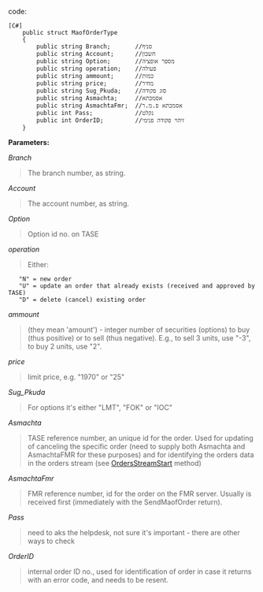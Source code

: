 code:
```
[C#]
    public struct MaofOrderType
    {
        public string Branch;       //סניף
        public string Account;      //חשבון
        public string Option;       //מספר אופציה
        public string operation;    //פעולה
        public string ammount;      //כמות
        public string price;        //מחיר
        public string Sug_Pkuda;    //סוג פקודה
        public string Asmachta;     //אסמכתא
        public string AsmachtaFmr;  //אסמכתא פ.מ.ר
        public int Pass;            //נקלט
        public int OrderID;         //זיהוי פקודה פנימי
    }
```

**Parameters:**

_Branch_
> The branch number, as string.

_Account_
> The account number, as string.

_Option_
> Option id no. on TASE

_operation_
> Either:
```
   "N" = new order
   "U" = update an order that already exists (received and approved by TASE)
   "D" = delete (cancel) existing order
```

_ammount_
> (they mean 'amount') - integer number of securities (options) to buy (thus positive) or to sell (thus negative). E.g., to sell 3 units, use "-3", to buy 2 units, use "2".

_price_
> limit price, e.g. "1970" or "25"

_Sug\_Pkuda_
> For options it's either "LMT", "FOK" or "IOC"

_Asmachta_
> TASE reference number, an unique id for the order. Used for updating of canceling the specific order (need to supply both Asmachta and AsmachtaFMR for these purposes) and for identifying the orders data in the orders stream (see [OrdersStreamStart](OrdersStreamStart.md) method)

_AsmachtaFmr_
> FMR reference number, id for the order on the FMR server. Usually is received first (immediately with the SendMaofOrder return).

_Pass_
> need to aks the helpdesk, not sure it's important - there are other ways to check

_OrderID_
> internal order ID no., used for identification of order in case it returns with an error code, and needs to be resent.